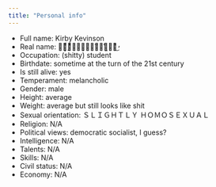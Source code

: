 ```yaml
---
title: "Personal info"
---
```


* Full name: Kirby Kevinson
* Real name: ｎ̵͙̬̦ͩ̍ͩͣ̒̒ａ̦̖̘̇̎͂̒̊ｈ͍̥̅̓ͣ͜
* Occupation: (shitty) student
* Birthdate: sometime at the turn of the 21st century
* Is still alive: yes
* Temperament: melancholic
* Gender: male
* Height: average
* Weight: average but still looks like shit
* Sexual orientation: ＳＬＩＧＨＴＬＹ ＨＯＭＯＳＥＸＵＡＬ
* Religion: N/A
* Political views: democratic socialist, I guess?
* Intelligence: N/A
* Talents: N/A
* Skills: N/A
* Civil status: N/A
* Economy: N/A
